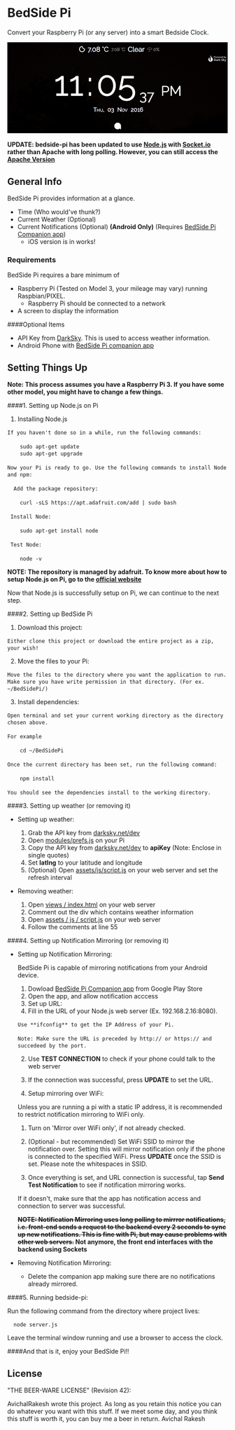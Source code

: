 # BedSide Pi
Convert your Raspberry Pi (or any server) into a smart Bedside Clock.

![alt-tag](screenshot/img.png)

**UPDATE: bedside-pi has been updated to use [Node.js](https://nodejs.org/en/) with [Socket.io](http://socket.io/) rather than Apache with long polling. However, you can still access the [Apache Version](https://github.com/avirakesh/bedside-pi/tree/apache)**

## General Info 
BedSide Pi provides information at a glance.
- Time (Who would've thunk?)
- Current Weather (Optional)
- Current Notifications (Optional) **(Android Only)** (Requires [BedSide Pi Companion app](https://play.google.com/store/apps/details?id=com.highonh2o.tabletoppi))
  - iOS version is in works!

### Requirements
BedSide Pi requires a bare minimum of
- Raspberry Pi (Tested on Model 3, your mileage may vary) running Raspbian/PIXEL.
  - Raspberry Pi should be connected to a network
- A screen to display the information

####Optional Items
- API Key from [DarkSky](https://darksky.net/dev/). This is used to access weather information.
- Android Phone with [BedSide Pi companion app](https://play.google.com/store/apps/details?id=com.highonh2o.tabletoppi)


## Setting Things Up 
**Note: This process assumes you have a Raspberry Pi 3. If you have some other model, you might have to change a few things.**

####1. Setting up Node.js on Pi
  
  1. Installing Node.js
  
    If you haven't done so in a while, run the following commands:
     
        sudo apt-get update
        sudo apt-get upgrade
        
    Now your Pi is ready to go. Use the following commands to install Node and npm:
    
      Add the package repository:
        
        curl -sLS https://apt.adafruit.com/add | sudo bash
        
     Install Node:
     
        sudo apt-get install node
        
     Test Node:
        
        node -v


**NOTE: The repository is managed by adafruit. To know more about how to setup Node.js on Pi, go to the [official website](https://learn.adafruit.com/node-embedded-development/installing-node-dot-js)**

Now that Node.js is successfully setup on Pi, we can continue to the next step.

####2. Setting up BedSide Pi
  
  1. Download this project:

    Either clone this project or download the entire project as a zip, your wish!
    
  2. Move the files to your Pi:
  
    Move the files to the directory where you want the application to run. Make sure you have write permission in that directory. (For ex. ~/BedSidePi/)
    
  3. Install dependencies:
    
    Open terminal and set your current working directory as the directory chosen above.
    
    For example
        
        cd ~/BedSidePi
        
    Once the current directory has been set, run the following command:
    
        npm install
        
    You should see the dependencies install to the working directory.


####3. Setting up weather (or removing it)

  * Setting up weather:
    1. Grab the API key from [darksky.net/dev](https://darksky.net/dev/)
    2. Open [modules/prefs.js](modules/prefs.js) on your Pi
    3. Copy the API key from [darksky.net/dev](https://darksky.net/dev/) to **apiKey** (Note: Enclose in single quotes)
    4. Set **latlng** to your latitude and longitude
    5. (Optional) Open [assets/js/script.js](assets/js/script.js) on your web server and set the refresh interval
    
  * Removing weather:
    1. Open [views / index.html](views/index.html) on your web server
    2. Comment out the div which contains weather information
    3. Open [assets / js / script.js](assets/js/script.js) on your web server
    4. Follow the comments at line 55
    

####4. Setting up Notification Mirroring (or removing it)

  * Setting up Notification Mirroring:

    BedSide Pi is capable of mirroring notifications from your Android device. 
  
    1. Dowload [BedSide Pi Companion app](https://play.google.com/store/apps/details?id=com.highonh2o.tabletoppi) from Google Play Store 
    2. Open the app, and allow notification acccess
    3. Set up URL:
      1. Fill in the URL of your Node.js web server (Ex. 192.168.2.16:8080).
    
        Use **ifconfig** to get the IP Address of your Pi.
        
        Note: Make sure the URL is preceded by http:// or https:// and succedeed by the port.
        
      2. Use **TEST CONNECTION** to check if your phone could talk to the web server
      3. If the connection was successful, press **UPDATE** to set the URL.
      
    4. Setup mirroring over WiFi:
    
      Unless you are running a pi with a static IP address, it is recommended to restrict notification mirroring to WiFi only.
      
      1. Turn on 'Mirror over WiFi only', if not already checked.
      2. (Optional - but recommended) Set WiFi SSID to mirror the notification over. Setting this will mirror notification only if the phone is connected to the specified WiFi. Press **UPDATE** once the SSID is set. Please note the whitespaces in SSID.
      
    5. Once everything is set, and URL connection is successful, tap **Send Test Notification** to see if notification mirroring works. 
    
      If it doesn't, make sure that the app has notification access and connection to server was successful.
      
    **~~NOTE: Notification Mirroring uses long polling to mirrror notifications, i.e. front-end sends a request to the backend every 2 seconds to sync up new notifications. This is fine with Pi, but may cause problems with other web servers.~~ Not anymore, the front end interfaces with the backend using Sockets**
      
  * Removing Notification Mirroring:
  
    * Delete the companion app making sure there are no notifications already mirrored.
    
####5. Running bedside-pi:
  
  Run the following command from the directory where project lives:
  
      node server.js
      
  Leave the terminal window running and use a browser to access the clock.

####And that is it, enjoy your BedSide Pi!!

## License

"THE BEER-WARE LICENSE" (Revision 42):

AvichalRakesh  wrote this project. As long as you retain this notice you can do whatever you want with this stuff. If we meet some day, and you think this stuff is worth it, you can buy me a beer in return. Avichal Rakesh
